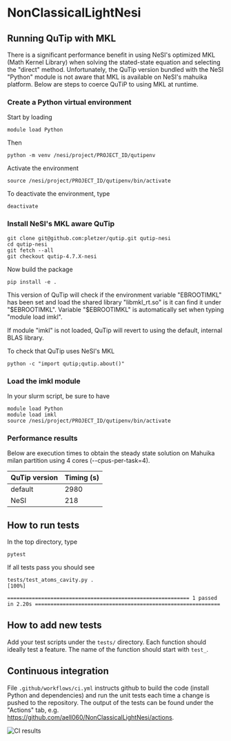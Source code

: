 # NonClassicalLightNesi


## Running QuTip with MKL

There is a significant performance benefit in using NeSI's optimized MKL (Math Kernel Library) when 
solving the stated-state equation and selecting the "direct" method. Unfortunately, the QuTip version
bundled with the NeSI "Python" module is not aware that MKL is available on NeSI's mahuika platform.
Below are steps to coerce QuTiP to using MKL at runtime. 

### Create a Python virtual environment

Start by loading
```
module load Python
```
Then
```
python -m venv /nesi/project/PROJECT_ID/qutipenv
```

Activate the environment
```
source /nesi/project/PROJECT_ID/qutipenv/bin/activate
```

To deactivate the environment, type
```
deactivate
```

### Install NeSI's MKL aware QuTip

```
git clone git@github.com:pletzer/qutip.git qutip-nesi
cd qutip-nesi
git fetch --all
git checkout qutip-4.7.X-nesi
```
Now build the package
```
pip install -e .
```
This version of QuTip will check if the environment variable "EBROOTIMKL" has been set and 
load the shared library "libmkl_rt.so" is it can find it under "$EBROOTIMKL". Variable "$EBROOTIMKL"
is automatically set when typing "module load imkl". 

If module "imkl" is not loaded, QuTip will revert to using the default, internal BLAS library. 

To check that QuTip uses NeSI's MKL
```
python -c "import qutip;qutip.about()"
```

### Load the imkl module 

In your slurm script, be sure to have
```
module load Python
module load imkl
source /nesi/project/PROJECT_ID/qutipenv/bin/activate
```

### Performance results 

Below are execution times to obtain the steady state solution on Mahuika milan partition using 4 cores (--cpus-per-task=4).

| QuTip version | Timing (s) |
|---------------|--------|
| default       | 2980   |
| NeSI          | 218    |

## How to run tests

In the top directory, type
```
pytest
```
If all tests pass you should see
```
tests/test_atoms_cavity.py .                                                                                                       [100%]

=========================================================== 1 passed in 2.20s ============================================================
```

## How to add new tests

Add your test scripts under the `tests/` directory. Each function should ideally test a feature. The name of the function 
should start with `test_`.

## Continuous integration

File `.github/workflows/ci.yml` instructs github to build the code (install Python and dependencies) and run the unit tests each time 
a change is pushed to the repository. The output of the tests can be found under the "Actions" tab, e.g. <https://github.com/aell060/NonClassicalLightNesi/actions>.

![CI results](https://github.com/aell060/NonClassicalLightNesi/actions/workflows/ci.yml/badge.svg)

